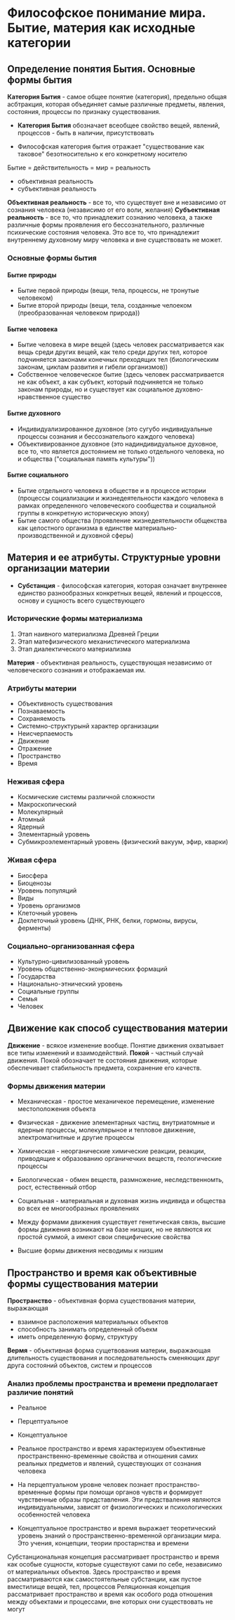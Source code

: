 # Философское понимание мира. Бытие, материя как исходные категории

## Определение понятия Бытия. Основные формы бытия

**Категория Бытия** - самое общее понятие (категория), предельно общая асбтракция, которая объединяет самые различные предметы, явления, состояния, процессы по признаку существования.

- **Категория Бытия** обозначает всеобщее свойство вещей, явлений, процессов - быть в наличии, присутствовать

- Философская категория бытия отражает "существование как таковое" безотносительно к его конкретному носителю

Бытие = действительность = мир = реальность
- объективная реальность
- субъективная реальность

**Объективная реальность** - все то, что существует вне и независимо от сознания человека (независимо от его воли, желания)
**Субъективная реальность** - все то, что принадлежит сознанию человека, а также различные формы проявления его бессознательного, различные психические состояния человека. Это все то, что принадлежит внутреннему духовному миру человека и вне существовать не может.

### Основные формы бытия

#### Бытие природы
- Бытие первой природы (вещи, тела, процессы, не тронутые человеком)
- Бытие второй природы (вещи, тела, созданные челоеком (преобразованная человеком природа))

#### Бытие человека
- Бытие человека в мире вещей (здесь человек рассматривается как вещь среди других вещей, как тело среди других тел, которое подчиняется законами конечных преходящих тел (биологическим законам, циклам развития и гибели организмов))
- Собственное человеческое бытие (здесь человек рассматривается не как объект, а как субъект, который подчиняется не только законам природы, но и существует как социальное духовно-нравственное существо

#### Бытие духовного
- Индивидуализированное духовное (это сугубо индивидуальные процессы сознания и бессознателього каждого человека)
- Объективированное духовное (это надиндивидуальное духовное, все то, что является достоянием не только отдельного человека, но и общества ("социальная память культуры"))

#### Бытие социального
- Бытие отдельного человека в обществе и в процессе истории (процессы социализации и жизнедеятельности каждого человека в рамках определенного человеческого сообщества и социальной группы в конкретную историческую эпоху)
- Бытие самого общества (проявление жизнедеятельности общекства как целостного организма в единстве материально-производственной и духовной сферы)

## Материя и ее атрибуты. Структурные уровни организации материи

- **Субстанция** - философская категория, которая означает внутреннее единство разнообразных конкретных вещей, явлений и процессов, основу и сущность всего существующего

### Исторические формы материализма
1. Этап наивного материализма Древней Греции
2. Этап матефизического механистического материализма
3. Этап диалектического материализма

**Материя** - объективная реальность, существующая независимо от человеческого сознания и отображаемая им.

### Атрибуты материи
- Объективность существования
- Познаваемость
- Сохраняемость
- Системно-структурынй характер организации
- Неисчерпаемость
- Движение
- Отражение
- Пространство
- Время

### Неживая сфера
- Космические системы различной сложности
- Макроскопический
- Молекулярный
- Атомный
- Ядерный
- Элементарный уровень
- Субмикроэлементарный уровень (физический вакуум, эфир, кварки)

### Живая сфера
- Биосфера
- Биоценозы
- Уровень популяций
- Виды
- Уровень организмов
- Клеточный уровень
- Доклеточный уровень (ДНК, РНК, белки, гормоны, вирусы, ферменты)

### Социально-организованная сфера
- Культурно-цивилизованный уровень
- Уровень общественно-эконрмических формаций
- Государства
- Национально-этнический уровень
- Социальные группы
- Семья
- Человек

## Движение как способ существования материи

**Движение** - всякое изменение вообще. Понятие движения охватывает все типы изменений и взаимодействий.
**Покой** - частный случай движения. Покой обозначает те состояния движения, которые обеспечивает стабильность предмета, сохранение его качеств.

### Формы движения материи
- Механическая - простое механичекое перемещение, изменение местоположения объекта
- Физическая - движение элементарных частиц, внутриатомные и ядерные процессы, молекулярыное и тепловое движение, электромагнитные и другие процессы
- Химическая - неорганические химические реакции, реакции, приводящие к образованию органичечких веществ, геологические процессы
- Биологическая - обмен веществ, размножение, неследственномть, рост, естественный отбор
- Социальная - материальная и духовная жизнь индивида и общества во всех ее многообразных проявлениях

- Между формами движения существует генетическая связь, высшие формы движения возникают на базе низших, но не являются их простой суммой, а имеют свои специфические свойства
- Высшие формы движения несводимы к низшим

## Пространство и время как объективные формы существования материи

**Пространство** - объективная форма существования материи, выражающая
- взаимное расположения материальных объектов
- способность занимать определенный объекм
- иметь определенную форму, структуру

**Вермя** - объективная форма сущетвования материи, выражающая длительность существования и последовательность сменяющих друг друга состояний объектов, систем и процессов

### Анализ проблемы пространства и времени предполагает различие понятий
- Реальное
- Перцептуальное
- Концептуальное

- Реальное пространство и время характеризуем объективные пространственно-временные свойства и отношения самих реальных предметов и явлений, существующих от сознания человека
- На перцептуальном уровне человек познает пространство-временные формы при помощи органов чувств и формирует чувственные образы представления. Эти предстваления являются индивидуальными, зависят от физиологических и психологических особенностей человека
- Концептуальное пространство и время выражает теоретический уровень знаний о пространственно-временной организации мира. Это учения, концепции, теории простарнства и времени

Субстанциональная концепция рассматривает пространство и время как особые сущности, которые существуют сами по себе, независимо от материальных объектов.
Здесь пространство и время рассматриваются как самостоятельные субстанции, как пустое вместилище вещей, тел, процессов
Реляционная концепция рассматривает пространство и время как особого рода отношения между объектами и процессами, вне которых они существовать не могут
